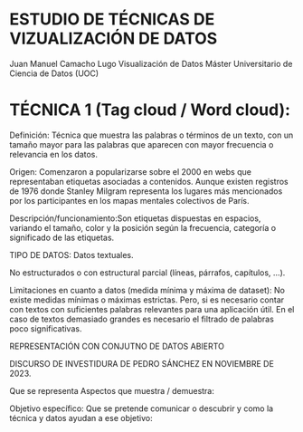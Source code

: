# ESTUDIO DE TÉCNICAS DE VIZUALIZACIÓN DE DATOS

Juan Manuel Camacho Lugo
Visualización de Datos
Máster Universitario de Ciencia de Datos (UOC)


# TÉCNICA 1 (Tag cloud / Word cloud):

Definición:
Técnica que muestra las palabras o términos de un texto, con un tamaño mayor para las palabras que aparecen con mayor frecuencia o relevancia en los datos.

Origen:
Comenzaron a popularizarse sobre el 2000 en webs que representaban etiquetas asociadas a contenidos. Aunque existen registros de 1976 donde Stanley Milgram representa los lugares más mencionados por los participantes en los mapas mentales colectivos de París.

Descripción/funcionamiento:Son etiquetas dispuestas en espacios, variando el tamaño, color y la posición según la frecuencia, categoría o significado de las etiquetas. 

TIPO DE DATOS:
Datos textuales.

No estructurados o con estructural parcial (líneas, párrafos, capítulos, …).

Limitaciones en cuanto a datos (medida mínima y máxima de dataset):
No existe medidas mínimas o máximas estrictas. Pero, si es necesario contar con textos con suficientes palabras relevantes para una aplicación útil. 
En el caso de textos demasiado grandes es necesario el filtrado de palabras poco significativas. 

REPRESENTACIÓN CON CONJUTNO DE DATOS ABIERTO

DISCURSO DE INVESTIDURA DE PEDRO SÁNCHEZ EN NOVIEMBRE DE 2023.

Que se representa
Aspectos que muestra / demuestra:

Objetivo específico:
Que se pretende  comunicar o descubrir y como la técnica y datos ayudan a ese objetivo:


